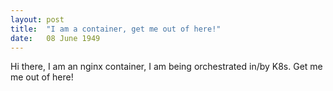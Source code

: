 ```yaml
---
layout: post
title:  "I am a container, get me out of here!"
date:   08 June 1949
---
```

Hi there, I am an nginx container, I am being orchestrated in/by K8s. Get me me out of here!
